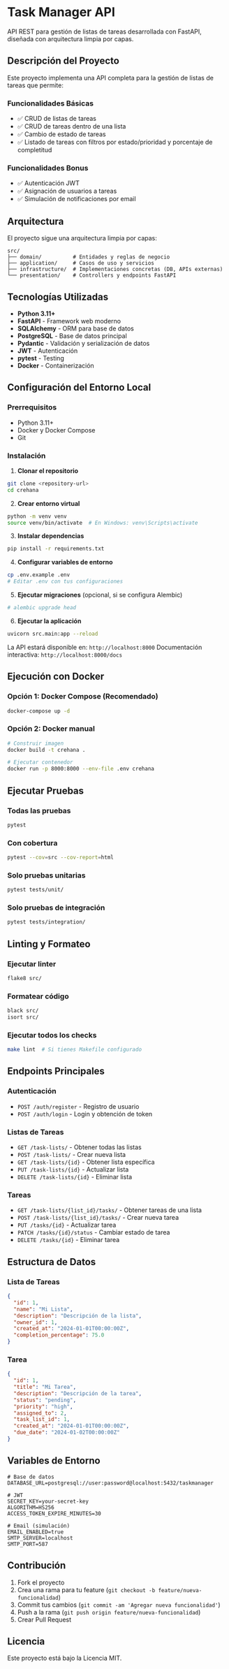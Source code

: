 # Task Manager API

API REST para gestión de listas de tareas desarrollada con FastAPI, diseñada con arquitectura limpia por capas.

## Descripción del Proyecto

Este proyecto implementa una API completa para la gestión de listas de tareas que permite:

### Funcionalidades Básicas
- ✅ CRUD de listas de tareas
- ✅ CRUD de tareas dentro de una lista
- ✅ Cambio de estado de tareas
- ✅ Listado de tareas con filtros por estado/prioridad y porcentaje de completitud

### Funcionalidades Bonus
- ✅ Autenticación JWT
- ✅ Asignación de usuarios a tareas
- ✅ Simulación de notificaciones por email

## Arquitectura

El proyecto sigue una arquitectura limpia por capas:

```
src/
├── domain/          # Entidades y reglas de negocio
├── application/     # Casos de uso y servicios
├── infrastructure/  # Implementaciones concretas (DB, APIs externas)
└── presentation/    # Controllers y endpoints FastAPI
```

## Tecnologías Utilizadas

- **Python 3.11+**
- **FastAPI** - Framework web moderno
- **SQLAlchemy** - ORM para base de datos
- **PostgreSQL** - Base de datos principal
- **Pydantic** - Validación y serialización de datos
- **JWT** - Autenticación
- **pytest** - Testing
- **Docker** - Containerización

## Configuración del Entorno Local

### Prerrequisitos
- Python 3.11+
- Docker y Docker Compose
- Git

### Instalación

1. **Clonar el repositorio**
```bash
git clone <repository-url>
cd crehana
```

2. **Crear entorno virtual**
```bash
python -m venv venv
source venv/bin/activate  # En Windows: venv\Scripts\activate
```

3. **Instalar dependencias**
```bash
pip install -r requirements.txt
```

4. **Configurar variables de entorno**
```bash
cp .env.example .env
# Editar .env con tus configuraciones
```

5. **Ejecutar migraciones** (opcional, si se configura Alembic)
```bash
# alembic upgrade head
```

6. **Ejecutar la aplicación**
```bash
uvicorn src.main:app --reload
```

La API estará disponible en: `http://localhost:8000`
Documentación interactiva: `http://localhost:8000/docs`

## Ejecución con Docker

### Opción 1: Docker Compose (Recomendado)
```bash
docker-compose up -d
```

### Opción 2: Docker manual
```bash
# Construir imagen
docker build -t crehana .

# Ejecutar contenedor
docker run -p 8000:8000 --env-file .env crehana
```

## Ejecutar Pruebas

### Todas las pruebas
```bash
pytest
```

### Con cobertura
```bash
pytest --cov=src --cov-report=html
```

### Solo pruebas unitarias
```bash
pytest tests/unit/
```

### Solo pruebas de integración
```bash
pytest tests/integration/
```

## Linting y Formateo

### Ejecutar linter
```bash
flake8 src/
```

### Formatear código
```bash
black src/
isort src/
```

### Ejecutar todos los checks
```bash
make lint  # Si tienes Makefile configurado
```

## Endpoints Principales

### Autenticación
- `POST /auth/register` - Registro de usuario
- `POST /auth/login` - Login y obtención de token

### Listas de Tareas
- `GET /task-lists/` - Obtener todas las listas
- `POST /task-lists/` - Crear nueva lista
- `GET /task-lists/{id}` - Obtener lista específica
- `PUT /task-lists/{id}` - Actualizar lista
- `DELETE /task-lists/{id}` - Eliminar lista

### Tareas
- `GET /task-lists/{list_id}/tasks/` - Obtener tareas de una lista
- `POST /task-lists/{list_id}/tasks/` - Crear nueva tarea
- `PUT /tasks/{id}` - Actualizar tarea
- `PATCH /tasks/{id}/status` - Cambiar estado de tarea
- `DELETE /tasks/{id}` - Eliminar tarea

## Estructura de Datos

### Lista de Tareas
```json
{
  "id": 1,
  "name": "Mi Lista",
  "description": "Descripción de la lista",
  "owner_id": 1,
  "created_at": "2024-01-01T00:00:00Z",
  "completion_percentage": 75.0
}
```

### Tarea
```json
{
  "id": 1,
  "title": "Mi Tarea",
  "description": "Descripción de la tarea",
  "status": "pending",
  "priority": "high",
  "assigned_to": 2,
  "task_list_id": 1,
  "created_at": "2024-01-01T00:00:00Z",
  "due_date": "2024-01-02T00:00:00Z"
}
```

## Variables de Entorno

```env
# Base de datos
DATABASE_URL=postgresql://user:password@localhost:5432/taskmanager

# JWT
SECRET_KEY=your-secret-key
ALGORITHM=HS256
ACCESS_TOKEN_EXPIRE_MINUTES=30

# Email (simulación)
EMAIL_ENABLED=true
SMTP_SERVER=localhost
SMTP_PORT=587
```

## Contribución

1. Fork el proyecto
2. Crea una rama para tu feature (`git checkout -b feature/nueva-funcionalidad`)
3. Commit tus cambios (`git commit -am 'Agregar nueva funcionalidad'`)
4. Push a la rama (`git push origin feature/nueva-funcionalidad`)
5. Crear Pull Request

## Licencia

Este proyecto está bajo la Licencia MIT. 